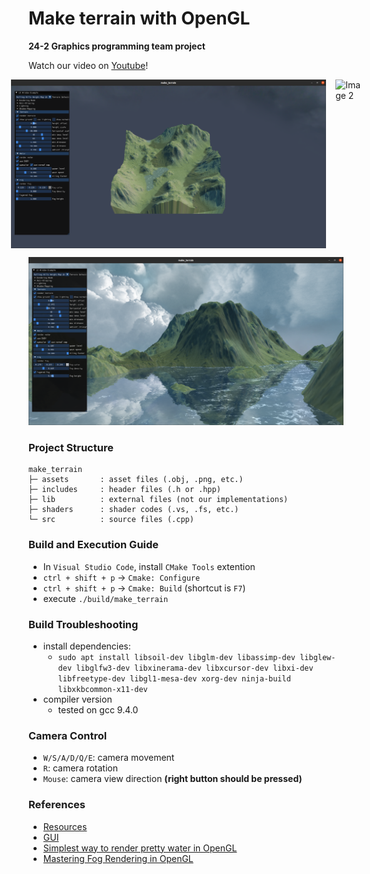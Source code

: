 # Make terrain with OpenGL
**24-2 Graphics programming team project**

Watch our video on <a href="https://www.youtube.com/watch?v=Mm_f1qEdOP0" target="_blank">Youtube</a>!

<div style="display: flex; align-items: center; justify-content: center; gap: 15px;">
  <img src="./github/GUI.png" alt="Image 1" style="height: 270px;">
  <img src="./github/preview1.gif" alt="Image 2" style="height: 270px;">
</div>


![Rendered Results](./github/preview.png)

### Project Structure
```
make_terrain
├─ assets       : asset files (.obj, .png, etc.)
├─ includes     : header files (.h or .hpp)
├─ lib          : external files (not our implementations)
├─ shaders      : shader codes (.vs, .fs, etc.)
└─ src          : source files (.cpp)
```

### Build and Execution Guide
- In `Visual Studio Code`, install `CMake Tools` extention
- `ctrl + shift + p` → `Cmake: Configure`
- `ctrl + shift + p` → `Cmake: Build` (shortcut is `F7`)
- execute `./build/make_terrain`

### Build Troubleshooting
- install dependencies:
  - `sudo apt install libsoil-dev libglm-dev libassimp-dev libglew-dev libglfw3-dev libxinerama-dev libxcursor-dev libxi-dev libfreetype-dev libgl1-mesa-dev xorg-dev ninja-build libxkbcommon-x11-dev`
- compiler version
  - tested on gcc 9.4.0 

### Camera Control
- `W/S/A/D/Q/E`: camera movement
- `R`: camera rotation
- `Mouse`: camera view direction **(right button should be pressed)**

### References
- <a href="https://www.motionforgepictures.com/height-maps/" target="_blank">Resources</a>
- <a href="https://github.com/ocornut/imgui" target="_blank">GUI</a>
- <a href="https://medium.com/@vincehnguyen/simplest-way-to-render-pretty-water-in-opengl-7bce40cbefbe" target="_blank">Simplest way to render pretty water in OpenGL</a>
- <a href="https://www.youtube.com/watch?v=BYbIs1C7rkM&t=292s" target="_blank">Mastering Fog Rendering in OpenGL</a>
